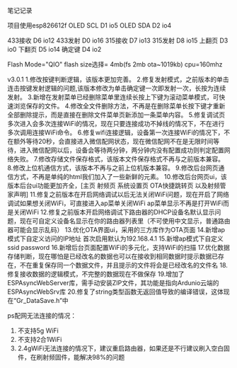 
笔记记录




 项目使用esp826612f
  OLED SCL D1 io5
  OLED SDA D2 io4
  
  433接收 D6 io12
  433发射 D0 io16
  315接收 D7 io13
  315发射 D8 io15
  上翻页  D3 io0
  下翻页  D5 io14
  确定键  D4 io2
  
Flash Mode="QIO"
flash size选择= 4mb(fs 2mb ota~1019kb)
cpu=160mhz




v3.0.1
1.修改按键判断逻辑，该版本更加完善。
2.修复发射模式，之前版本的单击 连击按键发射逻辑的问题,该版本修改为单击确定键一次即发射一次，长按为连续发射。
3.新增在发射菜单已经删除菜单里连续长按上下键为滚动菜单模式，可快速浏览保存的文件。
4.修改全文件删除方法，不再是在删除菜单长按下键才重新全部删除提示，而是直接在删除文件菜单页新添加一条菜单内容。
5.修复调试页多次进入会多次连接WiFi的情况，现在只要连接成功不掉线的情况下，不在进行多次调用连接WiFi命令。
6.修复wifi连接逻辑，设备第一次连接WiFi的情况下，不在额外等待20秒，会直接进入微信配网状态，现在微信配网不在是无限时间等待，进入微信配网以后，设备会等待两分钟，两分钟内没有配置成功则判定配置网络失败。
7.修改存储文件保存格式，该版本文件保存格式不再与之前版本兼容。
8.修改上位机通信方式，该版本不再与之前上位机版本兼容。
9.修改后台网页通信方式，不再是单纯的html我们加入了一些新鲜的元素。
10.修改后台网页ui，该版本后台ui功能更加齐全，[主页 射频页 系统设置页 OTA快捷跳转页 以及射频管家声明] 
11.修复之前版本在开启网络调试以后无法关闭WiFi问题，现在开启了网络调试如果想关闭WiFi，可直接进入ap菜单关闭WiFi  ap菜单显示不再是打开WiFi而是关闭WiFi
12.修复之前版本开启网络调试下路由器的DHCP设备名默认显示问题，现在可自定义设备名显示在你的路由器列表里（不可使用中文显示，普通路由器可能会显示乱码）
13.优化OTA界面ui，采用的三方库作为OTA页面
14.新增ap模式下自定义访问的IP地址 首次启用默认为192.168.4.1
15.新增ap模式下自定义ssid  password 
16.新增后台页面配置WiFi的多元化，支持WiFi的扫描
17.优化数据存储判断，现在哪怕是已经改名的数据也可以在接收到相同数据时提示数据已存在，不在重复保存同一个数据文件，并且提示的文件将会是已经改名的文件名
18.修复接收数据的逻辑模式，不完整的数据现在不做保存
19.增加了ESPAsyncWebServer库，需手动安装ZIP文件，其功能是指向Ardunio云端的ESPAsyncWebSrv库
20.修复了string类型函数无返回值导致的编译错误，这体现在“Gr_DataSave.h”中




ps配网无法连接的情况：
1. 不支持5g WiFi
2. 不支持2合1WiFi
3. 2.4gWiFi无法连接的情况下，建议重启路由器，如果还是不行建议刷入空白固件，在刷射频固件，能解决98%的问题







